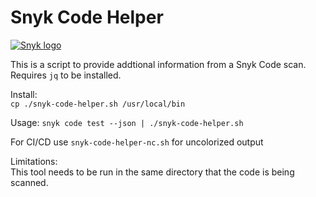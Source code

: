 # Snyk Code Helper

[![Snyk logo](https://snyk.io/style/asset/logo/snyk-print.svg)](https://snyk.io)

This is a script to provide addtional information from a Snyk Code scan. Requires ```jq``` to be installed.

Install:  
```cp ./snyk-code-helper.sh /usr/local/bin```   

Usage:
```snyk code test --json | ./snyk-code-helper.sh```

For CI/CD use ```snyk-code-helper-nc.sh``` for uncolorized output

Limitations: <br>
This tool needs to be run in the same directory that the code is being scanned.